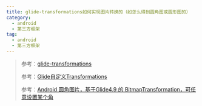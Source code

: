 ```yaml
---
title: glide-transformations如何实现图片转换的（如怎么得到圆角图或圆形图的）
category: 
  - android
  - 第三方框架
tag:
  - android
  - 第三方框架
---
```


>  参考：[glide-transformations](https://github.com/wasabeef/glide-transformations)
> 
>  参考：[Glide自定义Transformations](https://www.dazhuanlan.com/winter-z/topics/1102469)
> 
>  参考：[Android 圆角图片，基于Glide4.9 的 BitmapTransformation，可任意设置某个角](https://blog.csdn.net/jjwwmlp456/article/details/91551079)